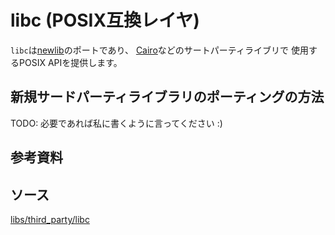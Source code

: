 # libc (POSIX互換レイヤ)

`libc`は[newlib](https://sourceware.org/newlib/)のポートであり、
[Cairo](https://www.cairographics.org/)などのサートパーティライブリで
使用するPOSIX APIを提供します。

## 新規サードパーティライブラリのポーティングの方法

TODO: 必要であれば私に書くように言ってください :)

## 参考資料

## ソース

[libs/third_party/libc](https://github.com/nuta/resea/tree/master/libs/third_party/libc)
